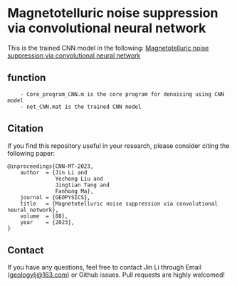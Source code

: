 # Magnetotelluric noise suppression via convolutional neural network
This is the trained CNN model in the following:
[Magnetotelluric noise suppression via convolutional neural network](https://library.seg.org/doi/abs/10.1190/geo2022-0258.1)

## function
```
	- Core_program_CNN.m is the core program for denoising using CNN model
	- net_CNN.mat is the trained CNN model
```
	
## <span id="citelink">Citation</span>
If you find this repository useful in your research, please consider citing the following paper:

```
@inproceedings{CNN-MT-2023,
    author  = {Jin Li and
               Yecheng Liu and
               Jingtian Tang and
               Fanhong Ma},
    journal = {GEOPYSICS},
    title   = {Magnetotelluric noise suppression via convolutional neural network},
    volume  = {88},
    year    = {2023},
}
```
## Contact
If you have any questions, feel free to contact Jin Li through Email (geologylj@163.com) or Github issues. Pull requests are highly welcomed!
